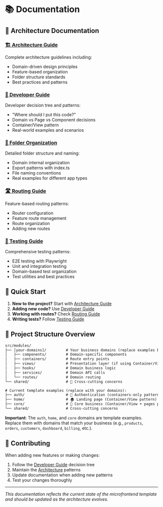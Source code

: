 # 📚 Documentation

## 📖 Architecture Documentation

### [🏗️ Architecture Guide](./ARCHITECTURE.md)

Complete architecture guidelines including:

- Domain-driven design principles
- Feature-based organization
- Folder structure standards
- Best practices and patterns

### [🤔 Developer Guide](./DEVELOPER_GUIDE.md)

Developer decision tree and patterns:

- "Where should I put this code?"
- Domain vs Page vs Component decisions
- Container/View pattern
- Real-world examples and scenarios

### [📁 Folder Organization](./FOLDER_ORGANIZATION.md)

Detailed folder structure and naming:

- Domain internal organization
- Export patterns with index.ts
- File naming conventions
- Real examples for different app types

### [🛣️ Routing Guide](./ROUTING.md)

Feature-based routing patterns:

- Router configuration
- Feature route management
- Route organization
- Adding new routes

### [🧪 Testing Guide](./TESTING.md)

Comprehensive testing patterns:

- E2E testing with Playwright
- Unit and integration testing
- Domain-based test organization
- Test utilities and best practices

## 🚀 Quick Start

1. **New to the project?** Start with [Architecture Guide](./ARCHITECTURE.md)
2. **Adding new code?** Use [Developer Guide](./DEVELOPER_GUIDE.md)
3. **Working with routes?** Check [Routing Guide](./ROUTING.md)
4. **Writing tests?** Follow [Testing Guide](./TESTING.md)

## 📂 Project Structure Overview

```txt
src/modules/
├── [your-domains]/         # Your business domains (replace examples below)
│   ├── components/         # Domain-specific components
│   ├── containers/         # Route entry points
│   ├── views/              # Presentation layer (if using Container/View)
│   ├── hooks/              # Domain business logic
│   ├── services/           # Domain API calls
│   └── routes/             # Domain routing
└── shared/                 # 🔧 Cross-cutting concerns

# Current template examples (replace with your domains):
├── auth/                   # 🔐 Authentication (containers-only pattern)
├── home/                   # 🏠 Landing page (Container/View pattern)
├── core/                   # 🎯 Core business (Container/View + pages pattern)
└── shared/                 # Cross-cutting concerns
```

**Important**: The `auth`, `home`, and `core` domains are template examples. Replace them with domains that match your business (e.g., `products`, `orders`, `customers`, `dashboard`, `billing`, etc.).

## 🤝 Contributing

When adding new features or making changes:

1. Follow the [Developer Guide](./DEVELOPER_GUIDE.md) decision tree
2. Maintain the [Architecture](./ARCHITECTURE.md) patterns
3. Update documentation when adding new patterns
4. Test your changes thoroughly

---

*This documentation reflects the current state of the microfrontend template and should be updated as the architecture evolves.*
